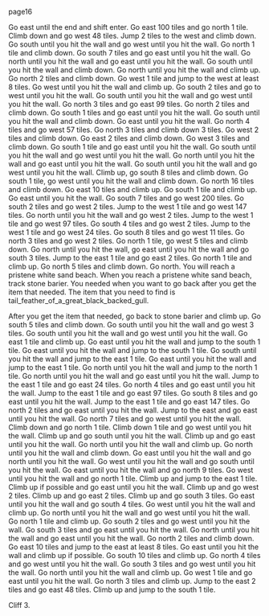 page16

Go east until the end and shift enter.
Go east 100 tiles and go north 1 tile.
Climb down and go west 48 tiles.
Jump 2 tiles to the west and climb down.
Go south until you hit the wall and go west until you hit the wall.
Go north 1 tile and climb down.
Go south 7 tiles and go east until you hit the wall.
Go north until you hit the wall and go east until you hit the wall.
Go south until you hit the wall and climb down.
Go north until you hit the wall and climb up.
Go north 2 tiles and climb down.
Go west 1 tile and jump to the west at least 8 tiles.
Go west until you hit the wall and climb up.
Go south 2 tiles and go to west until you hit the wall.
Go south until you hit the wall and go west until you hit the wall.
Go north 3 tiles and go east 99 tiles.
Go north 2 tiles and climb down.
Go south 1 tiles and go east until you hit the wall.
Go south until you hit the wall and climb down.
Go east until you hit the wall.
Go north 4 tiles and go west 57 tiles.
Go north 3 tiles and climb down 3 tiles.
Go west 2 tiles and climb down.
Go east 2 tiles and climb down.
Go west 3 tiles and climb down.
Go south 1 tile and go east until you hit the wall.
Go south until you hit the wall and go west until you hit the wall.
Go north until you hit the wall and go east until you hit the wall.
Go south until you hit the wall and go west until you hit the wall.
Climb up, go south 8 tiles and climb down.
Go south 1 tile, go west until you hit the wall and climb down.
Go north 16 tiles and climb down.
Go east 10 tiles and climb up.
Go south 1 tile and climb up.
Go east until you hit the wall.
Go south 7 tiles and go west 200 tiles.
Go south 2 tiles and go west 2 tiles.
Jump to the west 1 tile and go west 147 tiles.
Go north until you hit the wall and go west 2 tiles.
Jump to the west 1 tile and go west 97 tiles.
Go south 4 tiles and go west 2 tiles.
Jump to the west 1 tile and go west 24 tiles.
Go south 8 tiles and go west 11 tiles.
Go north 3 tiles and go west 2 tiles.
Go north 1 tile, go west 5 tiles and climb down.
Go north until you hit the wall, go east until you hit the wall and go south 3 tiles.
Jump to the east 1 tile and go east 2 tiles.
Go north  1 tile and climb up.
Go north 5 tiles and climb down.
Go north.
You will reach a pristene white sand beach. When you reach a pristene white sand beach, track stone barier. You needed when you want to go back after you get the item that needed. The item that you need to find is tail_feather_of_a_great_black_backed_gull.

After you get the item that needed, go back to stone barier and climb up.
Go south 5 tiles and climb down.
Go south until you hit the wall and go west 3 tiles.
Go south until you hit the wall and go west until you hit the wall.
Go east 1 tile and climb up.
Go east until you hit the wall and jump to the south 1 tile.
Go east until you hit the wall and jump to the south 1 tile.
Go south until you hit the wall and jump to the east 1 tile.
Go east until you hit the wall and jump to the east 1 tile.
Go north until you hit the wall and jump to the north 1 tile.
Go north until you hit the wall and go east until you hit the wall.
Jump to the east 1 tile and go east 24 tiles.
Go north 4 tiles and go east until you hit the wall.
Jump to the east 1 tile and go east 97 tiles.
Go south 8 tiles and go east until you hit the wall.
Jump to the east 1 tile and go east 147 tiles.
Go north 2 tiles and go east until you hit the wall.
Jump to the east and go east until you hit the wall.
Go north 7 tiles and go west until you hit the wall.
Climb down and go north 1 tile.
Climb down 1 tile and go west until you hit the wall.
Climb up and go south until you hit the wall.
Climb up and go east until you hit the wall.
Go north until you hit the wall and climb up.
Go north until you hit the wall and climb down.
Go east until you hit the wall and go north until you hit the wall.
Go west until you hit the wall and go south until you hit the wall.
Go east until you hit the wall and go north 9 tiles.
Go west until you hit the wall and go north 1 tile.
Climb up and jump to the east 1 tile.
Climb up if possible and go east until you hit the wall.
Climb up and go west 2 tiles.
Climb up and go east 2 tiles.
Climb up and go south 3 tiles.
Go east until you hit the wall and go south 4 tiles.
Go west until you hit the wall and climb up.
Go north until you hit the wall and go west until you hit the wall.
Go north 1 tile and climb up.
Go south 2 tiles and go west until you hit the wall.
Go south 3 tiles and go east until you hit the wall.
Go north until you hit the wall and go east until you hit the wall.
Go north 2 tiles and climb down.
Go east 10 tiles and jump to the east at least 8 tiles.
Go east until you hit the wall and climb up if possible.
Go south 10 tiles and climb up.
Go north 4 tiles and go west until you hit the wall.
Go south 3 tiles and go west until you hit the wall.
Go north until you hit the wall and climb up.
Go west 1 tile and go east until you hit the wall.
Go north 3 tiles and climb up.
Jump to the east 2 tiles and go east 48 tiles.
Climb up and jump to the south 1 tile.

Cliff 3.
